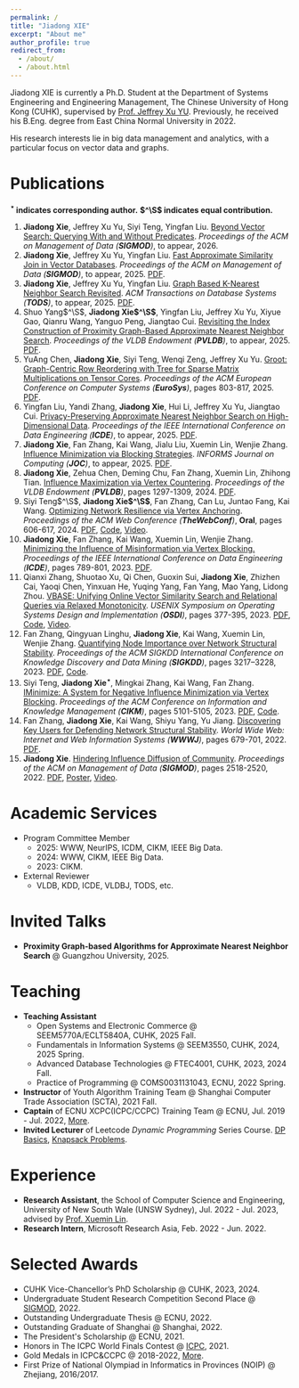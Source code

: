 ```yaml
---
permalink: /
title: "Jiadong XIE"
excerpt: "About me"
author_profile: true
redirect_from: 
  - /about/
  - /about.html
---
```


Jiadong XIE is currently a Ph.D. Student at the Department of Systems Engineering and Engineering Management, The Chinese University of Hong Kong (CUHK), supervised by [Prof. Jeffrey Xu YU](https://www.se.cuhk.edu.hk/people/academic-staff/prof-yu-xu-jeffrey/).
Previously, he received his B.Eng. degree from East China Normal University in 2022.

His research interests lie in big data management and analytics, with a particular focus on vector data and graphs.


Publications
======
**$^\star$ indicates corresponding author.**
**$^\S$ indicates equal contribution.**

1. **Jiadong Xie**, Jeffrey Xu Yu, Siyi Teng, Yingfan Liu.
   <u>Beyond Vector Search: Querying With and Without Predicates</u>.
   *Proceedings of the ACM on Management of Data (**SIGMOD**)*, to appear, 2026.
2. **Jiadong Xie**, Jeffrey Xu Yu, Yingfan Liu.
   <u>Fast Approximate Similarity Join in Vector Databases</u>.
   *Proceedings of the ACM on Management of Data (**SIGMOD**)*, to appear, 2025. [PDF](/files/paper/%5Bsigmod25%5Dvector_join.pdf).
3. **Jiadong Xie**, Jeffrey Xu Yu, Yingfan Liu.
   <u>Graph Based K-Nearest Neighbor Search Revisited</u>.
   *ACM Transactions on Database Systems (**TODS**)*, to appear, 2025. [PDF](https://dl.acm.org/doi/pdf/10.1145/3736716).
4. Shuo Yang$^\S$, **Jiadong Xie$^\S$**, Yingfan Liu, Jeffrey Xu Yu, Xiyue Gao, Qianru Wang, Yanguo Peng, Jiangtao Cui.
   <u>Revisiting the Index Construction of Proximity Graph-Based Approximate Nearest Neighbor Search</u>.
   *Proceedings of the VLDB Endowment (**PVLDB**)*, to appear, 2025. [PDF](https://arxiv.org/pdf/2410.01231).
5. YuAng Chen, **Jiadong Xie**, Siyi Teng, Wenqi Zeng, Jeffrey Xu Yu.
   <u>Groot: Graph-Centric Row Reordering with Tree for Sparse Matrix Multiplications on Tensor Cores</u>.
   *Proceedings of the ACM European Conference on Computer Systems (**EuroSys**)*, pages 803-817, 2025. [PDF](https://dl.acm.org/doi/pdf/10.1145/3689031.3717460).
6. Yingfan Liu, Yandi Zhang, **Jiadong Xie**, Hui Li, Jeffrey Xu Yu, Jiangtao Cui.
   <u>Privacy-Preserving Approximate Nearest Neighbor Search on High-Dimensional Data</u>.
   *Proceedings of the IEEE International Conference on Data Engineering (**ICDE**)*, to appear, 2025. [PDF](https://www.computer.org/csdl/proceedings-article/icde/2025/360300d017/26FZBowtboI).
7. **Jiadong Xie**, Fan Zhang, Kai Wang, Jialu Liu, Xuemin Lin, Wenjie Zhang.
   <u>Influence Minimization via Blocking Strategies</u>.
   *INFORMS Journal on Computing (**JOC**)*, to appear, 2025. [PDF](https://arxiv.org/pdf/2312.17488).
8. **Jiadong Xie**, Zehua Chen, Deming Chu, Fan Zhang, Xuemin Lin, Zhihong Tian.
   <u>Influence Maximization via Vertex Countering</u>.
   *Proceedings of the VLDB Endowment (**PVLDB**)*, pages 1297-1309, 2024. [PDF](https://www.vldb.org/pvldb/vol17/p1297-zhang.pdf).
9.  Siyi Teng$^\S$, **Jiadong Xie$^\S$**, Fan Zhang, Can Lu, Juntao Fang, Kai Wang.
   <u>Optimizing Network Resilience via Vertex Anchoring</u>.
   *Proceedings of the ACM Web Conference (**TheWebConf**)*, **Oral**, pages 606-617, 2024. [PDF](/files/paper/%5Bwww24%5Dfollower-maximization.pdf), [Code](https://github.com/Tsyxxxka/Follower-Maximization), [Video](https://www.youtube.com/watch?v=FidHoFm8uOE).
10. **Jiadong Xie**, Fan Zhang, Kai Wang, Xuemin Lin, Wenjie Zhang.
   <u>Minimizing the Influence of Misinformation via Vertex Blocking.</u>
   *Proceedings of the IEEE International Conference on Data Engineering (**ICDE**)*, pages 789-801, 2023.
   [PDF](/files/paper/%5Bicde23%5DInfluence%20Minimization.pdf).
11. Qianxi Zhang, Shuotao Xu, Qi Chen, Guoxin Sui, **Jiadong Xie**, Zhizhen Cai, Yaoqi Chen, Yinxuan He, Yuqing Yang, Fan Yang, Mao Yang, Lidong Zhou.
   <u>VBASE: Unifying Online Vector Similarity Search and Relational Queries via Relaxed Monotonicity</u>.
   *USENIX Symposium on Operating Systems Design and Implementation (**OSDI**)*, pages 377-395, 2023.
   [PDF](/files/paper/%5Bosdi23%5Dmulti-topk.pdf), [Code](https://github.com/Catoverflow/VBASE-artifacts), [Video](https://youtu.be/KxvUGkyD22k).
12. Fan Zhang, Qingyuan Linghu, **Jiadong Xie**, Kai Wang, Xuemin Lin, Wenjie Zhang.
   <u>Quantifying Node Importance over Network Structural Stability</u>.
   *Proceedings of the ACM SIGKDD International Conference on Knowledge Discovery and Data Mining (**SIGKDD**)*, pages 3217–3228, 2023. [PDF](/files/paper/%5Bkdd23%5Dnode-importance.pdf), [Code](https://github.com/Xiejiadong/Quantifying-Node-Importance-over-Network-Structural-Stability).
13. Siyi Teng, **Jiadong Xie$^\star$**, Mingkai Zhang, Kai Wang, Fan Zhang.
   <u>IMinimize: A System for Negative Influence Minimization via Vertex Blocking</u>.
   *Proceedings of the ACM Conference on Information and Knowledge Management (**CIKM**)*, pages 5101-5105, 2023.
   [PDF](/files/paper/%5Bcikm23%5DIMinimize--demo.pdf), [Code](https://github.com/Tsyxxxka/IMinimize).
14. Fan Zhang, **Jiadong Xie**, Kai Wang, Shiyu Yang, Yu Jiang. <u>Discovering Key Users for Defending Network Structural Stability</u>.
   *World Wide Web: Internet and Web Information Systems (**WWWJ**)*, pages 679-701, 2022.
   [PDF](/files/paper/%5Bwwwj22%5Dcollapse%20coreness.pdf).
15. **Jiadong Xie**. <u>Hindering Influence Diffusion of Community</u>.
   *Proceedings of the ACM on Management of Data (**SIGMOD**)*, pages 2518-2520, 2022.
   [PDF](/files/paper/%5Bsigmod22%5DHindering%20Influence%20Diffusion%20of%20Community.pdf), [Poster](/files/attachments/Jiadong_Xie_Poster.pdf), [Video](/files/attachments/Jiadong_Xie_pre_video.mp4).

Academic Services
======
- Program Committee Member
  - 2025: WWW, NeurIPS, ICDM, CIKM, IEEE Big Data.
  - 2024: WWW, CIKM, IEEE Big Data.
  - 2023: CIKM.
- External Reviewer
  - VLDB, KDD, ICDE, VLDBJ, TODS, etc.


Invited Talks
======
- **Proximity Graph-based Algorithms for Approximate Nearest Neighbor Search** @ Guangzhou University, 2025.


Teaching
======

- **Teaching Assistant**
  - Open Systems and Electronic Commerce @ SEEM5770A/ECLT5840A, CUHK, 2025 Fall.
  - Fundamentals in Information Systems @ SEEM3550, CUHK, 2024, 2025 Spring.
  - Advanced Database Technologies @ FTEC4001, CUHK, 2023, 2024 Fall.
  - Practice of Programming @ COMS0031131043, ECNU, 2022 Spring.
- **Instructor** of Youth Algorithm Training Team @ Shanghai Computer Trade Association (SCTA), 2021 Fall.
- **Captain** of ECNU XCPC(ICPC/CCPC) Training Team @ ECNU, Jul. 2019 - Jul. 2022, [More](/competition/).
- **Invited Lecturer** of Leetcode *Dynamic Programming* Series Course. [DP Basics](https://leetcode.cn/leetbook/detail/lc-class-dynamic-programming-basic/), [Knapsack Problems](https://leetcode.cn/leetbook/detail/lc-class-knapsack-problem/).

Experience
======
- **Research Assistant**, the School of Computer Science and Engineering, University of New South Wale (UNSW Sydney), Jul. 2022 - Jul. 2023, advised by [Prof. Xuemin Lin](http://www.cse.unsw.edu.au/~lxue/).
- **Research Intern**, Microsoft Research Asia, Feb. 2022 - Jun. 2022.

Selected Awards
======
- CUHK Vice-Chancellor’s PhD Scholarship @ CUHK, 2023, 2024.
- Undergraduate Student Research Competition Second Place @ [SIGMOD](/files/awards/Sigmod2022-certificate.pdf), 2022.
- Outstanding Undergraduate Thesis @ ECNU, 2022.
- Outstanding Graduate of Shanghai @ Shanghai, 2022.
- The President's Scholarship @ ECNU, 2021.
- Honors in The ICPC World Finals Contest @ [ICPC](/files/awards/2020-Invitational-PLACE.pdf), 2021.
- Gold Medals in ICPC&CCPC @ 2018-2022, [More](/competition/).
- First Prize of National Olympiad in Informatics in Provinces (NOIP) @ Zhejiang, 2016/2017.